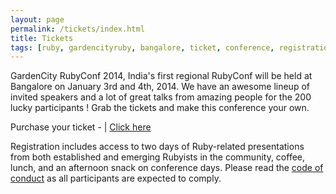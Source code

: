 ```yaml
---
layout: page
permalink: /tickets/index.html
title: Tickets
tags: [ruby, gardencityruby, bangalore, ticket, conference, registration]
---
```


GardenCity RubyConf 2014, India's first regional RubyConf will be held at Bangalore on January 3rd and 4th, 2014. We have an awesome lineup of invited speakers
and a lot of great talks from amazing people for the 200 lucky participants ! Grab the tickets and make this conference your own.

Purchase your ticket - | [Click here](http://gcrc2014.doattend.com)

Registration includes access to two days of Ruby-related presentations from both established and emerging Rubyists in the community, coffee, lunch, and an afternoon snack on conference days. Please read the [code of conduct](/code-of-conduct) as all participants are expected to comply.
